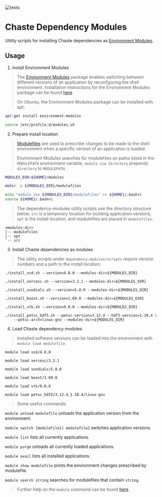 ![tests](https://github.com/Chaste/dependency-modules/actions/workflows/ubuntu.yml/badge.svg)

# Chaste Dependency Modules
Utility scripts for installing Chaste dependencies as [Environment Modules](https://modules.readthedocs.io/).

## Usage
1. Install Environment Modules

>The [Environment Modules](https://modules.readthedocs.io/) package enables switching between different versions of an application by reconfiguring the shell environment. Installation instructions for the Environment Modules package can be found [here](https://modules.readthedocs.io/en/latest/INSTALL.html).
>
>On Ubuntu, the Environment Modules package can be installed with apt:

```bash
apt-get install environment-modules

source /etc/profile.d/modules.sh
```

2. Prepare install location

>[Modulefiles](https://modules.readthedocs.io/en/latest/modulefile.html) are used to prescribe changes to be made to the shell environment when a specific version of an application is loaded.
>
>Environment Modules searches for modulefiles on paths listed in the `MODULEPATH` environment variable. `module use directory` prepends `directory` to `MODULEPATH`.

```bash
MODULES_DIR=${HOME}/modules

mkdir -p ${MODULES_DIR}/modulefiles

echo "module use ${MODULES_DIR}/modulefiles" >> ${HOME}/.bashrc
source ${HOME}/.bashrc
```

>The dependency-modules utility scripts use the directory structure below. `src` is a temporary location for building application versions, `opt` is the install location, and modulefiles are placed in `modulefiles`.

```
<modules-dir>
|-- modulefiles
|-- opt
`-- src
```

3. Install Chaste dependencies as modules

>The utility scripts under `dependency-modules/scripts` require version numbers and a path to the install location:

```
./install_xsd.sh --version=4.0.0 --modules-dir=${MODULES_DIR}

./install_xercesc.sh --version=3.2.1 --modules-dir=${MODULES_DIR}

./install_sundials.sh --version=5.8.0 --modules-dir=${MODULES_DIR}

./install_boost.sh --version=1.69.0 --modules-dir=${MODULES_DIR}

./install_vtk.sh --version=9.0.0 --modules-dir=${MODULES_DIR}

./install_petsc_hdf5.sh --petsc-version=3.12.4 --hdf5-version=1.10.4 \
    --petsc-arch=linux-gnu --modules-dir=${MODULES_DIR}
```

4. Load Chaste dependency modules

>Installed software versions can be loaded into the environment with `module load modulefile`.
```
module load xsd/4.0.0

module load xercesc/3.2.1

module load sundials/5.8.0

module load boost/1.69.0

module load vtk/9.0.0

module load petsc_hdf5/3.12.4_1.10.4/linux-gnu
```

> Some useful commands:

`module unload modulefile` unloads the application version from the environment.

`module switch [modulefile1] modulefile2` switches application versions.

`module list` lists all currently applications.

`module purge` unloads all currently loaded applications.

`module avail` lists all installed applications.

`module show modulefile` prints the environment changes prescribed by modulefile.

`module search string` searches for modulefiles that contain `string`.

>Further help on the `module` command can be found [here](https://modules.readthedocs.io/en/latest/module.html).


